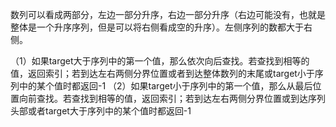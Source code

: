 数列可以看成两部分，左边一部分升序，右边一部分升序（右边可能没有，也就是整体是一个升序序列，但是可以将右侧看成空的升序）。左侧序列的数都大于右侧。

（1）如果target大于序列中的第一个值，那么依次向后查找。若查找到相等的值，返回索引；若到达左右两侧分界位置或者到达整体数列的末尾或target小于序列中的某个值时都返回-1
（2）如果target小于序列中的第一个值，那么从最后位置向前查找。若查找到相等的值，返回索引；若到达左右两侧分界位置或到达序列头部或者target大于序列中的某个值时都返回-1
